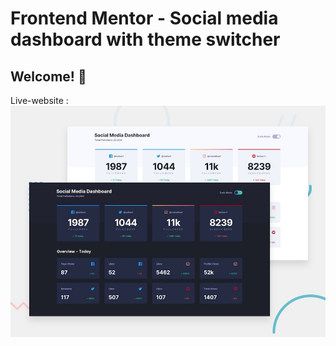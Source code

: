 # Frontend Mentor - Social media dashboard with theme switcher

## Welcome! 👋

Live-website :
![Design preview for the Social media dashboard with theme switcher coding challenge](./design/desktop-preview.jpg)
